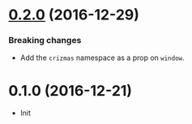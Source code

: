 <a name="0.2.0"></a>
# [0.2.0](https://github.com/raulsebastianmihaila/crizmas-promise-queue/compare/v0.1.0...v0.2.0) (2016-12-29)

### Breaking changes
- Add the `crizmas` namespace as a prop on `window`.

<a name="0.1.0"></a>
# 0.1.0 (2016-12-21)

- Init
